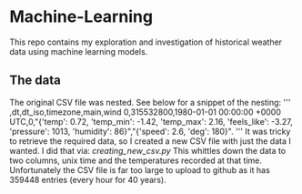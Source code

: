 # Machine-Learning

This repo contains my exploration and investigation of historical weather data using machine learning models.

## The data 
The original CSV file was nested. See below for a snippet of the nesting:
'''
 ,dt,dt_iso,timezone,main,wind
0,315532800,1980-01-01 00:00:00 +0000 UTC,0,"{'temp': 0.72, 'temp_min': -1.42, 'temp_max': 2.16, 'feels_like': -3.27, 'pressure': 1013, 'humidity': 86}","{'speed': 2.6, 'deg': 180}".
'''
It was tricky to retrieve the required data, so I created a new CSV file with just the data I wanted. I did that via:  *creating_new_csv.py*
This whittles down the data to two columns, unix time and the temperatures recorded at that time. Unfortunately the CSV file is far too large to upload to github as it has 359448 entries (every hour for 40 years).
